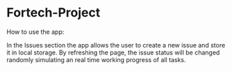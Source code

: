 # Fortech-Project

How to use the app: 

In the Issues section the app allows the user to create a new issue and store it in local storage. By refreshing the page, the issue status will be changed randomly simulating an real time working progress of all tasks. 
